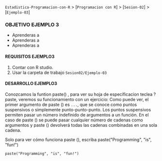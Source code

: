 `Estadistica-Programacion-con-R` > [`Programacion con R`] > [`Sesion-02`] > [`Ejemplo-03`] 

### OBJETIVO EJEMPLO 3
- Aprenderas a 
- Aprenderas a 
- Aprenderas a 

#### REQUISITOS EJEMPLO3
1. Contar con R studio.
1. Usar la carpeta de trabajo `Sesion02/Ejemplo-03`

#### DESARROLLO EJEMPLO3

Conozcamos la funtion paste() , para ver su hoja de específicacion teclea ?paste, veremos su funcionamiento con un ejercicio:
Como puede ver, el primer argumento de paste () es `...`, que se conoce como puntos suspensivos o simplemente punto-punto-punto. Los puntos suspensivos permiten pasar un número indefinido de argumentos a un función. En el caso de paste () se puede pasar cualquier número de cadenas como argumentos y paste () devolverá todas las cadenas combinadas en una sola cadena.

Solo para ver cómo funciona paste (), escriba paste("Programming", "is", "fun!")
```{r}
paste("Programming", "is", "fun!")
```
